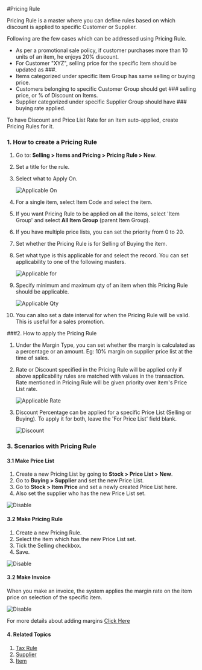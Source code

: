 <!-- add-breadcrumbs -->
#Pricing Rule

Pricing Rule is a master where you can define rules based on which discount is applied to specific Customer or Supplier.

Following are the few cases which can be addressed using Pricing Rule.

- As per a promotional sale policy, if customer purchases more than 10 units of an item, he enjoys 20% discount. 
- For Customer "XYZ", selling price for the specific Item should be updated as ###.
- Items categorized under specific Item Group has same selling or buying price.
- Customers belonging to specific Customer Group should get ### selling price, or % of Discount on Items.
- Supplier categorized under specific Supplier Group should have ### buying rate applied.

To have Discount and Price List Rate for an Item auto-applied, create Pricing Rules for it.

### 1. How to create a Pricing Rule
1. Go to: **Selling > Items and Pricing > Pricing Rule > New**.
1. Set a title for the rule.
1. Select what to Apply On.

    <img alt="Applicable On" class="screenshot" src="{{docs_base_url}}/assets/img/articles/pricing-rule-on.png">
1. For a single item, select Item Code and select the item.
1. If you want Pricing Rule to be applied on all the items, select 'Item Group' and select **All Item Group** (parent Item Group).
1. If you have multiple price lists, you can set the priority from 0 to 20.
1. Set whether the Pricing Rule is for Selling of Buying the item.
1. Set what type is this applicable for and select the record. You can set applicability to one of the following masters.

    <img alt="Applicable for" class="screenshot" src="{{docs_base_url}}/assets/img/articles/pricing-rule-for.png">

1. Specify minimum and maximum qty of an item when this Pricing Rule should be applicable.

    <img alt="Applicable Qty" class="screenshot" src="{{docs_base_url}}/assets/img/articles/pricing-rule-qty.png">
1. You can also set a date interval for when the Pricing Rule will be valid. This is useful for a sales promotion.

###2. How to apply the Pricing Rule

1. Under the Margin Type, you can set whether the margin is calculated as a percentage or an amount. Eg: 10% margin on supplier price list at the time of sales.

1. Rate or Discount specified in the Pricing Rule will be applied only if above applicability rules are matched with values in the transaction. Rate mentioned in Pricing Rule will be given priority over item's Price List rate.

   <img alt="Applicable Rate" class="screenshot" src="/docs/assets/img/articles/pricing-rule-price.png">

1. Discount Percentage can be applied for a specific Price List (Selling or Buying). To apply it for both, leave the 'For Price List' field blank.

    <img alt="Discount" class="screenshot" src="{{docs_base_url}}/assets/img/articles/pricing-rule-discount.png">

### 3. Scenarios with Pricing Rule
#### 3.1 Make Price List
1. Create a new Pricing List by going to **Stock > Price List > New**.
1. Go to **Buying > Supplier** and set the new Price List.
1. Go to **Stock > Item Price** and set a newly created Price List here.
1. Also set the supplier who has the new Price List set.

<img alt="Disable" class="screenshot" src="{{docs_base_url}}/assets/img/articles/price-list.png">

#### 3.2 Make Pricing Rule 
1. Create a new Pricing Rule.
1. Select the item which has the new Price List set.
1. Tick the Selling checkbox.
1. Save.

<img alt="Disable" class="screenshot" src="{{docs_base_url}}/assets/img/articles/pricing-rule-margin.png">

#### 3.2 Make Invoice
When you make an invoice, the system applies the margin rate on the item price on selection of the specific item.

<img alt="Disable" class="screenshot" src="{{docs_base_url}}/assets/img/articles/pricing-rule-invoice.png">

For more details about adding margins [Click Here](/docs/user/manual/en/selling/articles/adding-margin.html)

#### 4. Related Topics
1. [Tax Rule](/docs/user/manual/en/accounts/tax-rule)
1. [Supplier](/docs/user/manual/en/buying/supplier)
1. [Item](/docs/user/manual/en/stock/item)